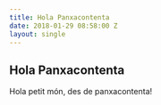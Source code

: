 ```yaml
---
title: Hola Panxacontenta
date: 2018-01-29 08:58:00 Z
layout: single
---
```


## Hola Panxacontenta

Hola petit món, des de panxacontenta!
